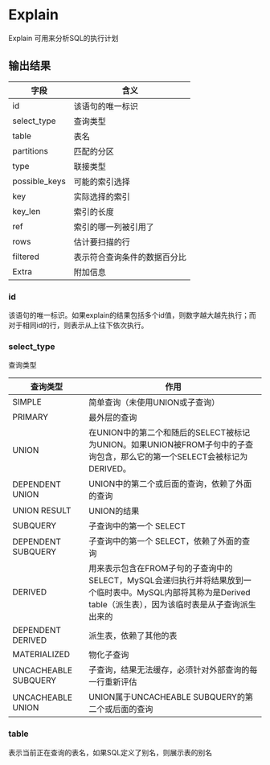 # Explain

Explain 可用来分析SQL的执行计划

## 输出结果

| 字段	           | 含义              |
|---------------|-----------------|
| id	           | 该语句的唯一标识        |
| select_type	  | 查询类型            |
| table	        | 	表名             |
| partitions	   | 	匹配的分区          |
| type	         | 	联接类型           |
| possible_keys | 可能的索引选择         |
| key	          | 实际选择的索引         |
| key_len	      | 	索引的长度          |
| ref	          | 索引的哪一列被引用了      |
| rows	         | 	估计要扫描的行        |
| filtered	     | 	表示符合查询条件的数据百分比 |
| Extra	        | 	附加信息           |

### id

该语句的唯一标识。如果explain的结果包括多个id值，则数字越大越先执行；而对于相同id的行，则表示从上往下依次执行。

### select_type
查询类型

| 查询类型	                 | 作用                                                                                               |
|-----------------------|--------------------------------------------------------------------------------------------------|
| SIMPLE	               | 简单查询（未使用UNION或子查询）                                                                               |
| PRIMARY               | 	最外层的查询                                                                                          |
| UNION                 | 	在UNION中的第二个和随后的SELECT被标记为UNION。如果UNION被FROM子句中的子查询包含，那么它的第一个SELECT会被标记为DERIVED。                 |
| DEPENDENT UNION       | 	UNION中的第二个或后面的查询，依赖了外面的查询                                                                       |
| UNION RESULT	         | UNION的结果                                                                                         |
| SUBQUERY	             | 子查询中的第一个 SELECT                                                                                  |
| DEPENDENT SUBQUERY	   | 子查询中的第一个 SELECT，依赖了外面的查询                                                                         |
| DERIVED	              | 用来表示包含在FROM子句的子查询中的SELECT，MySQL会递归执行并将结果放到一个临时表中。MySQL内部将其称为是Derived table（派生表），因为该临时表是从子查询派生出来的 |
| DEPENDENT DERIVED	    | 派生表，依赖了其他的表                                                                                      |
| MATERIALIZED	         | 物化子查询                                                                                            |
| UNCACHEABLE SUBQUERY	 | 子查询，结果无法缓存，必须针对外部查询的每一行重新评估                                                                      |
| UNCACHEABLE UNION	    | UNION属于UNCACHEABLE SUBQUERY的第二个或后面的查询                                                            |

### table
表示当前正在查询的表名，如果SQL定义了别名，则展示表的别名